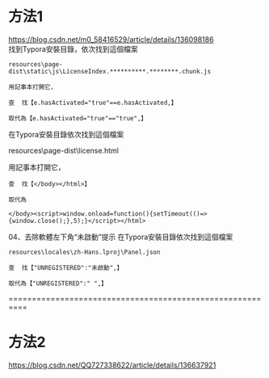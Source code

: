 # 方法1
https://blog.csdn.net/m0_58416529/article/details/136098186  
找到Typora安裝目錄，依次找到這個檔案
```
resources\page-dist\static\js\LicenseIndex.**********.********.chunk.js 

用記事本打開它，

查  找【e.hasActivated="true"==e.hasActivated,】

取代為【e.hasActivated="true"=="true",】
```

在Typora安裝目錄依次找到這個檔案

resources\page-dist\license.html

用記事本打開它，
```
查  找【</body></html>】

取代為

</body><script>window.onload=function(){setTimeout(()=>{window.close();},5);}</script></html>
```
04、去除軟體左下角“未啟動”提示
在Typora安裝目錄依次找到這個檔案
```
resources\locales\zh-Hans.lproj\Panel.json 

查  找【"UNREGISTERED":"未啟動",】

取代為【"UNREGISTERED":" ",】
```
==========================================================

# 方法2
https://blog.csdn.net/QQ727338622/article/details/136637921
